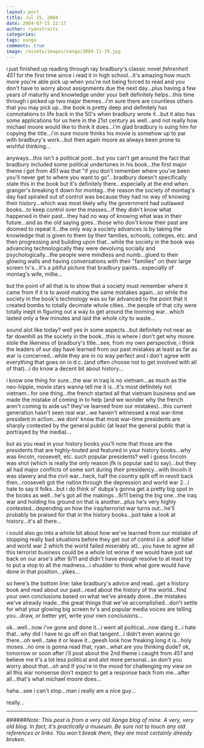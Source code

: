```yaml
---
layout: post
title: Jul 15, 2004
date: 2004-07-15 22:17
author: ryanstraits
categories:
tags: xanga
comments: true
image: /assets/images/xanga/2004-11-19.jpg
---
```

i just finished up reading through ray bradbury's classic novel <em>fahrenheit 451</em> for the first time since i read it in high school...it's amazing how much more you're able pick up when you're not being forced to read and you don't have to worry about assignments due the next day...plus having a few years of maturity and knowledge under your belt definitely helps...this time through i picked up two major themes...i'm sure there are countless others that you may pick up...the book is pretty deep and definitely has connotations to life back in the 50's when bradbury wrote it...but it also has some applications for us here in the 21st century as well...and not really how michael moore would like to think it does...i'm glad bradbury is suing him for copying the title...i'm sure moore thinks his movie is somehow up to par with bradbury's work...but then again moore as always been prone to wishful thinking...

<!-- break -->

anyways...this isn't a political post...but you can't get around the fact that bradbury included some political undertones in his book...the first major theme i got from <em>451</em> was that "if you don't remember where you've been you'll never get to where you want to go"...bradbury doesn't specifically state this in the book but it's definitely there...especially at the end when granger's breaking it down for montag...the reason the society of montag's day had spiraled out of control was because they had no way of knowing their history...which was most likely why the government had outlawed books...to keep control over the masses...if they didn't know what happened in their past...they had no way of knowing what was in their future...and as the old saying goes...those who don't know their past are doomed to repeat it...the only way a society advances is by taking the knowledge that is given to them by their families, schools, colleges, etc. and then progressing and building upon that...while the society in the book was advancing technologically they were devolving socially and psychologically...the people were mindless and numb...glued to their glowing walls and having conversations with their "families" on their large screen tv's...it's a pitiful picture that bradbury paints...especially of montag's wife, millie...

but the point of all that is to show that a society must remember where it came from if it is to avoid making the same mistakes again...so while the society in the book's technology was so far advanced to the point that it created bombs to totally decimate whole cities...the people of that city were totally inept in figuring out a way to get around the looming war...which lasted only a few minutes and laid the whole city to waste...

sound alot like today? well yes in some aspects...but definitely not near as far downhill as the society in the book...this is where i don't get why moore stole the likeness of bradbury's title...see, from my own perspective, i think the leaders of our day have learned from our past mistakes at least as far as war is concerned...while they are in no way perfect and i don't agree with everything that goes on in d.c. (and often choose not to get involved with all of that)...i do know a decent bit about history...

i know one thing for sure...the war in iraq is no vietnam...as much as the neo-hippie, movie stars wanna tell me it is...it's most definitely not vietnam...for one thing...the french started all that vietnam business and we made the mistake of coming in to help (and we wonder why the french aren't coming to aide us? they've learned from our mistakes)...this current generation hasn't seen real war...we haven't witnessed a real war-time president in action...we dont' know that most war-time presidents are sharply contested by the general public (at least the general public that is portrayed by the media)...

but as you read in your history books you'll note that those are the presidents that are highly-touted and featured in your history books...why was lincoln, roosevelt, etc. such popular presidents? well i guess lincoln was shot (which is really the only reason jfk is popular sad to say)...but they all had major conflicts of some sort during their presidency...with lincoln it was slavery and the civil war...heck, half the country split off in revolt back then...roosevelt got the nation through the depression and world war 2...i hate to say it folks...but i do think ol' dubya's gonna get a pretty big spot in the books as well...he's got all the makings...9/11 being the big one...the iraq war and holding his ground on that is another...plus he's very highly contested...depending on how the iraq/terrorist war turns out...he'll probably be praised for that in the history books...just take a look at history...it's all there...

i could also go into a whole bit about how we've learned from our mistake of stopping really bad situations before they get out of control (i.e. adolf hitler and world war 2 which the world failed miserably at)...you have to agree all this terrorist business could be a whole lot worse if we would have just sat back on our arse's after 9/11 and didn't have enough resolve to at least try to put a stop to all the madness...i shudder to think what gore would have done in that position...yikes...

so here's the bottom line: take bradbury's advice and read...get a history book and read about our past...read about the history of the world...find your own conclusions based on what we've already done...the mistakes we've already made...the great things that we've accomplished...don't settle for what your glowing big screen tv's and popular media voices are telling you...draw, or better yet, write your own conclusions...

ok...well...now i've gone and done it...i went all political...now dang it...i hate that...why did i have to go off on that tangent...i didn't even wanna go there...oh well...take it or leave it...geesh look how freaking long it is...holy moses...no one is gonna read that, ryan...what are you thinking dude? ok, tomorrow or soon after i'll post about the 2nd theme i caught from <em>451</em> and believe me it's a lot less political and alot more personal...so don't you worry about that...oh and if you're in the mood for challenging my view on all this war nonsense don't expect to get a response back from me...after all...that's what michael moore does...

haha...see i can't stop...man i really am a nice guy...

really...

---

######*Note: This post is from a very old Xanga blog of mine. A very, very old blog. In fact, it's practically a museum. Be sure not to touch any old references or links. You won't break them, they are most certainly already broken.*